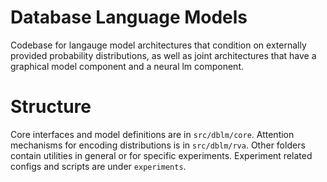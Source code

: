 # Database Language Models

Codebase for langauge model architectures that condition on externally provided probability distributions, as well as joint architectures that have a graphical model component and a neural lm component.

# Structure

Core interfaces and model definitions are in `src/dblm/core`. Attention mechanisms for encoding distributions is in `src/dblm/rva`. Other folders contain utilities in general or for specific experiments. Experiment related configs and scripts are under `experiments`. 
